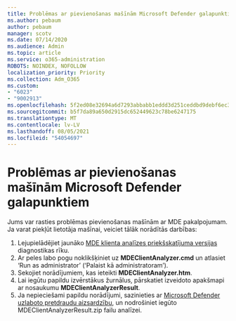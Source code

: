 ```yaml
---
title: Problēmas ar pievienošanas mašīnām Microsoft Defender galapunktiem
ms.author: pebaum
author: pebaum
manager: scotv
ms.date: 07/14/2020
ms.audience: Admin
ms.topic: article
ms.service: o365-administration
ROBOTS: NOINDEX, NOFOLLOW
localization_priority: Priority
ms.collection: Adm_O365
ms.custom:
- "6023"
- "9002913"
ms.openlocfilehash: 5f2ed08e32694a6d7293abbabb1eddd3d251ceddbd9debf6ec3143bb4fed86db
ms.sourcegitcommit: b5f7da89a650d2915dc652449623c78be6247175
ms.translationtype: MT
ms.contentlocale: lv-LV
ms.lasthandoff: 08/05/2021
ms.locfileid: "54054697"
---
```

# <a name="issues-with-onboarding-machines-to-microsoft-defender-for-endpoints"></a>Problēmas ar pievienošanas mašīnām Microsoft Defender galapunktiem

Jums var rasties problēmas pievienošanas mašīnām ar MDE pakalpojumam. Ja varat piekļūt lietotāja mašīnai, veiciet tālāk norādītās darbības:

1. Lejupielādējiet jaunāko [MDE klienta analīzes priekšskatījuma versijas](https://aka.ms/betamdeanalyzer) diagnostikas rīku.
2. Ar peles labo pogu noklikšķiniet uz **MDEClientAnalyzer.cmd** un atlasiet ‘Run as administrator’ (‘Palaist kā administratoram’).
3. Sekojiet norādījumiem, kas ieteikti **MDEClientAnalyzer.htm**.
4. Lai iegūtu papildu izvērstākus žurnālus, pārskatiet izveidoto apakšmapi ar nosaukumu **MDEClientAnalyzerResult**.
5. Ja nepieciešami papildu norādījumi, sazinieties ar [Microsoft Defender uzlaboto pretdraudu aizsardzību](https://docs.microsoft.com/windows/security/threat-protection/microsoft-defender-atp/contact-support), un nodrošiniet iegūto MDEClientAnalyzerResult.zip failu analīzei.
